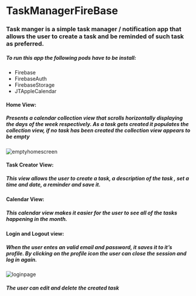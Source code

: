 # TaskManagerFireBase

### Task manger is a simple task manager / notification app that allows the user to create a task and be reminded of such task as preferred. 

##### To run this app the following pods have to be install:

* Firebase
* FirebaseAuth  
* FirebaseStorage
* JTAppleCalendar 

#### Home View:
##### Presents a calendar collection view that scrolls horizontally displaying the days of the week respectively. As a task gets created it populates the collection view, if no task has been created the collection view appears to be empty 

![emptyhomescreen](https://user-images.githubusercontent.com/43769680/53985038-a963ef80-40e8-11e9-8b72-2b55c2e3d7a5.gif)

#### Task Creator View: 

##### This view allows the user to create a task, a description of the task , set a time and date, a reminder and save it. 

#### Calendar View: 

##### This calendar view makes it easier for the user to see all of the tasks happening in the month. 

#### Login and Logout view:

##### When the user entes an valid email and password, it saves it to it’s profile. By clicking on the profile icon the user can close the session and log in again. 

![loginpage](https://user-images.githubusercontent.com/43769680/53986416-26dd2f00-40ec-11e9-9388-4a862ddb188d.gif)

##### The user can edit and delete the created task 




